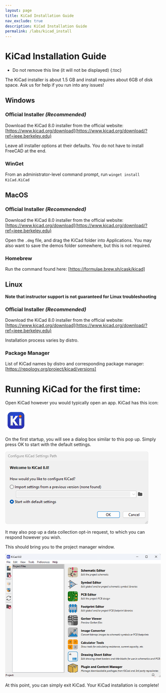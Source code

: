 ```yaml
---
layout: page
title: KiCad Installation Guide
nav_exclude: true
description: KiCad Installation Guide
permalink: /labs/kicad_install
---
```


KiCad Installation Guide
==============

* Do not remove this line (it will not be displayed)
{:toc}

The KiCad installer is about 1.5 GB and install requires about 6GB of disk space.  Ask us for help if you run into any issues!

## Windows
### Official Installer *(Recommended)*
Download the KiCad 8.0 installer from the official website: [https://www.kicad.org/download](https://www.kicad.org/download/?ref=ieee.berkeley.edu)

Leave all installer options at their defaults.  You do not have to install FreeCAD at the end.

### WinGet
From an administrator-level command prompt, run
`winget install KiCad.KiCad`

## MacOS
### Official Installer *(Recommended)*
Download the KiCad 8.0 installer from the official website: [https://www.kicad.org/download](https://www.kicad.org/download/?ref=ieee.berkeley.edu)

Open the `.dmg` file, and drag the KiCad folder into Applications.  You may also want to save the demos folder somewhere, but this is not required.

### Homebrew
Run the command found here: [https://formulae.brew.sh/cask/kicad]

## Linux
**Note that instructor support is not guaranteed for Linux troubleshooting**

### Official Installer *(Recommended)*
Download the KiCad 8.0 installer from the official website: [https://www.kicad.org/download](https://www.kicad.org/download/?ref=ieee.berkeley.edu)

Installation process varies by distro.

### Package Manager
List of KiCad names by distro and corresponding package manager: [https://repology.org/project/kicad/versions]

# Running KiCad for the first time:
Open KiCad however you would typically open an app.  KiCad has this icon:

<img src="/assets/lab1/kicad_logo.png" style="width: 5em;border-radius: 1em" alt="KiCad Logo">

On the first startup, you will see a dialog box similar to this pop up.  Simply press OK to start with the default settings.

<img src="/assets/lab1/kicad_initial_config.png" style="border-radius: 0em" alt="KiCad initial configuration popup">

It may also pop up a data collection opt-in request, to which you can respond however you wish.

This should bring you to the project manager window.

<img src="/assets/lab1/kicad_project_manager.png" style="border-radius: 0em" alt="KiCad project manager home page">

At this point, you can simply exit KiCad.  Your KiCad installation is complete!